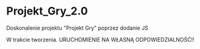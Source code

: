 # Projekt_Gry_2.0
Doskonalenie projektu "Projekt Gry" poprzez dodanie JS

W trakcie tworzenia.
URUCHOMIENIE NA WŁASNĄ ODPOWIEDZIALNOŚĆ!!
